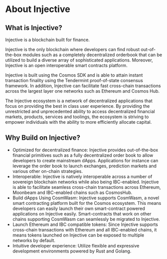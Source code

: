 <!--
order: 1
-->

# About Injective

## What is Injective?

Injective is a blockchain built for finance. 

Injective is the only blockchain where developers can find robust out-of-the-box modules such as a completely decentralized orderbook that can be utilized to build a diverse array of sophisticated applications. Moreover, Injective is an open interoperable smart contracts platform. 

Injective is built using the Cosmos SDK and is able to attain instant transaction finality using the Tendermint proof-of-state consensus framework. In addition, Injective can facilitate fast cross-chain transactions across the largest layer one networks such as Ethereum and Cosmos Hub. 

The Injective ecosystem is a network of decentralized applications that focus on providing the best in class user experience. By providing the unrestricted and unprecedented ability to access decentralized financial markets, products, services and toolings, the ecosystem is striving to empower individuals with the ability to more efficiently allocate capital.


## Why Build on Injective?

- Optimized for decentralized finance: Injective provides out-of-the-box financial primitives such as a fully decentralized order book to allow developers to create mainstream dApps. Applications for instance can leverage the order book to launch exchanges, prediction markets and various other on-chain strategies.
- Interoperable: Injective is natively interoperable across a number of sovereign blockchain networks while also being IBC-enabled. Injective is able to facilitate seamless cross-chain transactions across Ethereum, Moonbeam and IBC-enabled chains such as CosmosHub.
- Build dApps Using CosmWasm: Injective supports CosmWasm, a novel smart contracting platform built for the Cosmos ecosystem. This means developers can easily launch their own smart-contract powered applications on Injective easily. Smart-contracts that work on other chains supporting CosmWasm can seamlessly be migrated to Injective.
- Launch Ethereum and IBC compatible tokens: Since Injective supports cross-chain transactions with Ethereum and all IBC-enabled chains, it means tokens launched on Injective can be exposed to multiple networks by default.
- Intuitive developer experience: Utilize flexible and expressive development environments powered by Rust and Golang.



